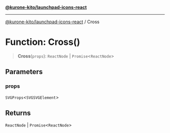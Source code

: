 [**@kurone-kito/launchpad-icons-react**](../README.md)

***

[@kurone-kito/launchpad-icons-react](../globals.md) / Cross

# Function: Cross()

> **Cross**(`props`): `ReactNode` \| `Promise`\<`ReactNode`\>

## Parameters

### props

`SVGProps`\<`SVGSVGElement`\>

## Returns

`ReactNode` \| `Promise`\<`ReactNode`\>
